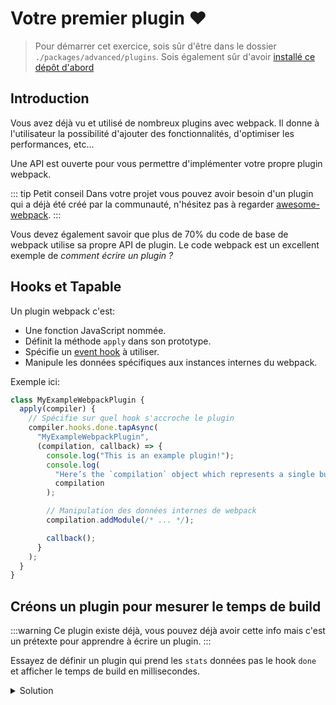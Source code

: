 # Votre premier plugin :heart:

> Pour démarrer cet exercice, sois sûr d'être dans le dossier `./packages/advanced/plugins`.
> Sois également sûr d'avoir [installé ce dépôt d'abord](../README.md#install)

## Introduction

Vous avez déjà vu et utilisé de nombreux plugins avec webpack.
Il donne à l'utilisateur la possibilité d'ajouter des fonctionnalités, d'optimiser les performances, etc...

Une API est ouverte pour vous permettre d'implémenter votre propre plugin webpack.

::: tip Petit conseil
Dans votre projet vous pouvez avoir besoin d'un plugin qui a déjà été créé par la communauté, n'hésitez pas à regarder [awesome-webpack](https://github.com/webpack-contrib/awesome-webpack#webpack-plugins).
:::

Vous devez également savoir que plus de 70% du code de base de webpack utilise sa propre API de plugin.
Le code webpack est un excellent exemple de _comment écrire un plugin ?_

## Hooks et Tapable

Un plugin webpack c'est:

- Une fonction JavaScript nommée.
- Définit la méthode `apply` dans son prototype.
- Spécifie un [event hook](https://webpack.js.org/api/compiler-hooks/) à utiliser.
- Manipule les données spécifiques aux instances internes du webpack.

Exemple ici:

```javascript
class MyExampleWebpackPlugin {
  apply(compiler) {
    // Spécifie sur quel hook s'accroche le plugin
    compiler.hooks.done.tapAsync(
      "MyExampleWebpackPlugin",
      (compilation, callback) => {
        console.log("This is an example plugin!");
        console.log(
          "Here’s the `compilation` object which represents a single build of assets:",
          compilation
        );

        // Manipulation des données internes de webpack
        compilation.addModule(/* ... */);

        callback();
      }
    );
  }
}
```

## Créons un plugin pour mesurer le temps de build

:::warning
Ce plugin existe déjà, vous pouvez déjà avoir cette info mais c'est un prétexte pour apprendre à écrire un plugin.
:::

Essayez de définir un plugin qui prend les `stats` données pas le hook `done` et afficher le temps de build en millisecondes.

<details>
<summary>Solution</summary>

```javascript{7-15,64}
const path = require("path");
const HtmlWebpackPlugin = require("html-webpack-plugin");
const CleanWebpackPlugin = require("clean-webpack-plugin");
const VueLoaderPlugin = require("vue-loader/lib/plugin");
const CompressionPlugin = require("compression-webpack-plugin");

class BuildTime {
  apply(compiler) {
    compiler.hooks.done.tapAsync("StatsFilePlugin", stats => {
      console.log(
        `Build took ${stats.endTime - stats.startTime} milliseconds!`
      );
    });
  }
}

module.exports = {
  mode: "production",
  entry: "./src/main.js", // The source module of our dependency graph
  devServer: {
    contentBase: "./dist"
  },
  output: {
    // Configuration of what we tell webpack to generate (here, a ./dist/main.js file)
    filename: "[name].bundle.[hash].js",
    path: path.resolve(__dirname, "dist")
  },
  module: {
    rules: [
      {
        test: /\.js$/,
        exclude: /node_modules/,
        loader: "babel-loader"
      },
      {
        test: /\.jpg$/,
        use: [
          {
            loader: "file-loader",
            options: {
              outputPath: "assets",
              publicPath: "assets"
            }
          }
        ]
      },
      {
        test: /\.(sass|css)$/,
        use: ["style-loader", "css-loader", "sass-loader"]
      },
      {
        test: /\.vue$/,
        use: "vue-loader"
      }
    ]
  },
  plugins: [
    new VueLoaderPlugin(),
    new CleanWebpackPlugin("dist"),
    new HtmlWebpackPlugin({
      template: "./src/index.html"
    }),
    new CompressionPlugin(),
    new BuildTime()
  ]
};
```

</details>
